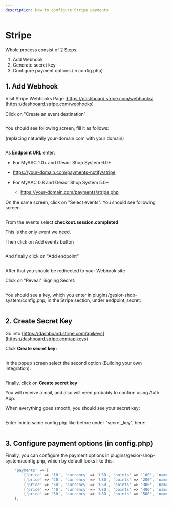 ```yaml
---
description: How to configure Stripe payments
---
```


# Stripe

Whole process consist of 2 Steps:

1. Add Webhook
2. Generate secret key
3. Configure payment options (in config.php)

## 1. Add Webhook

Visit Stripe Webhooks Page [https://dashboard.stripe.com/webhooks](https://dashboard.stripe.com/webhooks)

Click on "Create an event destination"

<figure><img src="../.gitbook/assets/image (19).png" alt=""><figcaption></figcaption></figure>

You should see following screen, fill it as follows:

(replacing naturally your-domain.com with your domain)

<figure><img src="../.gitbook/assets/image (20).png" alt=""><figcaption></figcaption></figure>

As **Endpoint URL** enter:

*   For MyAAC 1.0+ and Gesior Shop System 6.0+

  * https://your-domain.com/payments-notify/stripe

* For MyAAC 0.8 and Gesior Shop System 5.0+

  * https://your-domain.com/payments/stripe.php

On the same screen, click on "Select events". You should see following screen.

<figure><img src="../.gitbook/assets/image (21).png" alt=""><figcaption></figcaption></figure>

From the events select **checkout.session.completed**

This is the only event we need.

Then click on Add events button

<figure><img src="../.gitbook/assets/image (22).png" alt=""><figcaption></figcaption></figure>

And finally click on "Add endpoint"

<figure><img src="../.gitbook/assets/image (23).png" alt=""><figcaption></figcaption></figure>

After that you should be redirected to your Webhook site

Click on "Reveal" Signing Secret:

<figure><img src="../.gitbook/assets/image (24).png" alt=""><figcaption></figcaption></figure>

You should see a key, which you enter in plugins/gesior-shop-system/config.php, in the Stripe section, under endpoint_secret:

<figure><img src="../.gitbook/assets/image (26).png" alt=""><figcaption></figcaption></figure>

## 2. Create Secret Key

Go into [https://dashboard.stripe.com/apikeys](https://dashboard.stripe.com/apikeys)

Click **Create secret key:**

<figure><img src="../.gitbook/assets/image (27).png" alt=""><figcaption></figcaption></figure>

In the popup screen select the second option (Building your own integration):

<figure><img src="../.gitbook/assets/image (28).png" alt=""><figcaption></figcaption></figure>

Finally, click on **Create secret key**

You will receive a mail, and also will need probably to confirm using Auth App.

When everything goes smooth, you should see your secret key:

<figure><img src="../.gitbook/assets/image (29).png" alt=""><figcaption></figcaption></figure>

Enter in into same config.php like before under "secret\_key", here:

<figure><img src="../.gitbook/assets/image (30).png" alt=""><figcaption></figcaption></figure>

## 3. Configure payment options (in config.php)

Finally, you can configure the payment options in plugins/gesior-shop-system/config.php, which by default looks like this:
```php
	'payments' => [
		['price' => '10', 'currency' => 'USD', 'points' => '100', 'name' => '100 premium points on Your OTS'],
		['price' => '20', 'currency' => 'USD', 'points' => '200', 'name' => '200 premium points on Your OTS'],
		['price' => '30', 'currency' => 'USD', 'points' => '300', 'name' => '300 premium points on Your OTS'],
		['price' => '40', 'currency' => 'USD', 'points' => '400', 'name' => '400 premium points on Your OTS'],
		['price' => '50', 'currency' => 'USD', 'points' => '500', 'name' => '500 premium points on Your OTS'],
	],
```